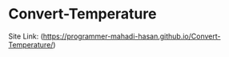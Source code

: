 ﻿# Convert-Temperature
 Site Link: (https://programmer-mahadi-hasan.github.io/Convert-Temperature/)
